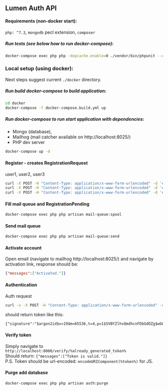 ## Lumen Auth API

#### Requirements (non-docker start):
`php: ^7.3`, `mongodb` pecl extension, `composer`
##### Run tests (see below how to run docker-compose):
```bash
docker-compose exec php php -dopcache.enable=0 ./vendor/bin/phpunit --do-not-cache-result
```

### Local setup (using docker):
Next steps suggest current `./docker` directory.
##### Run build docker-compose to build application:
```bash
cd docker
docker-compose -f docker-compose.build.yml up
``` 
 
##### Run docker-compose to run start application with dependencies: 
- Mongo (database), 
- Mailhog (mail catcher available on http://localhost:8025/)
- PHP dev server
```bash
docker-compose up -d
``` 

#### Register - creates RegistrationRequest
user1, user2, user3
```bash
curl -X POST -H "Content-Type: application/x-www-form-urlencoded" -d 'email=user1@localhost&password=123' http://127.0.0.1:8000/auth
curl -X POST -H "Content-Type: application/x-www-form-urlencoded" -d 'email=user2@localhost&password=123' http://127.0.0.1:8000/auth
curl -X POST -H "Content-Type: application/x-www-form-urlencoded" -d 'email=user3@localhost&password=123' http://127.0.0.1:8000/auth
```

#### Fill mail queue and RegistrationPending 
```bash
docker-compose exec php php artisan mail-queue:spool
```

#### Send mail queue 
```bash
docker-compose exec php php artisan mail-queue:send
```

#### Activate account 
Open email (navigate to mailhog http://localhost:8025/) and navigate by activation link, response should be:
```json
{"messages":["Activated."]}
```

#### Authentication
Auth request
```bash
curl -v -X POST -H "Content-Type: application/x-www-form-urlencoded" -d 'email=user1@localhost&password=123' http://127.0.0.1:8000/auth
```
should return token like this:
```text
{"signature":"$argon2id$v=19$m=65536,t=4,p=1$SVBYZlhvQmdhcnFDbGdDZg$wG6MvHxDakXXKOrfRPiXWiArxnJPviYa25osf+zfmdg","expires":1580346332,"email":"user1@localhost"}
```

#### Verify token
Simply navigate to `http://localhost:8000/verify/%already_generated_token%`  
Should return: `{"messages":["Token is valid."]}`  
P.S. Token should be url-encoded: `encodeURIComponent(%token%)` for JS.

#### Purge add database
```bash
docker-compose exec php php artisan auth:purge
```
